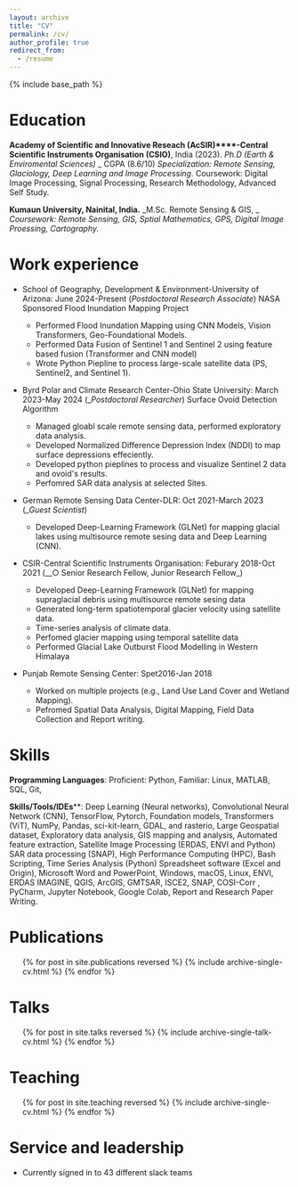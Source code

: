 ```yaml
---
layout: archive
title: "CV"
permalink: /cv/
author_profile: true
redirect_from:
  - /resume
---
```


{% include base_path %}

Education
======
**Academy of Scientific and Innovative Reseach (AcSIR)****-Central Scientific Instruments Organisation (CSIO)**, India (2023).
_Ph.D (Earth & Enviromental Sciences)_ _ CGPA (8.6/10)
_Specialization: Remote Sensing, Glaciology, Deep Learning and Image Processing_.
Coursework: Digital Image Processing, Signal Processing, Research Methodology, Advanced Self Study.

**Kumaun University, Nainital, India.**
_M.Sc. Remote Sensing & GIS, _
_Coursework: Remote Sensing, GIS, Sptial Mathematics, GPS, Digital Image Proessing, Cartography._


Work experience
======
* School of Geography, Development & Environment-University of Arizona:       June 2024-Present
  (_Postdoctoral Research Associate_) NASA Sponsored Flood Inundation Mapping Project
  * Performed Flood Inundation Mapping using CNN Models, Vision Transformers, Geo-Foundational Models.
  * Performed Data Fusion of Sentinel 1 and Sentinel 2 using feature based fusion (Transformer and CNN model)
  * Wrote Python Piepline to process large-scale satellite data (PS, Sentinel2, and Sentinel 1).
  

* Byrd Polar and Climate Research Center-Ohio State University:               March 2023-May 2024
 (__Postdoctoral Researcher_) Surface Ovoid Detection Algorithm 
  * Managed gloabl scale remote sensing data, performed exploratory data analysis.
  * Developed Normalized Difference Depression Index (NDDI) to map surface depressions effeciently.
  * Developed python pieplines to process and visualize Sentinel 2 data and ovoid's results.
  * Perfomred SAR data analysis at selected Sites. 

* German Remote Sensing Data Center-DLR:                                     Oct 2021-March 2023
 (__Guest Scientist_) 
  * Developed Deep-Learning Framework (GLNet) for mapping glacial lakes using multisource remote sesing data 
    and Deep Learning (CNN).

* CSIR-Central Scientific Instruments Organisation:                          Feburary 2018-Oct 2021
 (__○	Senior Research Fellow, Junior Research Fellow_) 
  * Developed Deep-Learning Framework (GLNet) for mapping supraglacial debris using multisource remote sesing     data
  * Generated long-term spatiotemporal glacier velocity using satellite data.
  *  Time-series analysis of climate data.
  *  Perfomed glacier mapping using temporal satellite data
  *  Performed Glacial Lake Outburst Flood Modelling in Western Himalaya
    
* Punjab Remote Sensing Center:                                               Spet2016-Jan 2018
  * Worked on multiple projects (e.g., Land Use Land Cover and Wetland Mapping).
  * Pefromed Spatial Data Analysis, Digital Mapping, Field Data Collection and Report writing.
  
Skills
======
**Programming Languages**: Proficient: Python, Familiar: Linux, MATLAB, SQL, Git,

**Skills/Tools/IDEs****:   Deep Learning (Neural networks), Convolutional Neural Network (CNN), TensorFlow, Pytorch, Foundation models, Transformers (ViT), NumPy, Pandas, sci-kit-learn, GDAL, and rasterio, Large Geospatial dataset, Exploratory data analysis, GIS mapping and analysis, Automated feature extraction, Satellite Image Processing (ERDAS, ENVI and Python) SAR data processing (SNAP), High Performance Computing (HPC), Bash Scripting, Time Series Analysis (Python) Spreadsheet software (Excel and Origin), Microsoft Word and PowerPoint, Windows, macOS, Linux, ENVI, ERDAS IMAGINE, QGIS, ArcGIS, GMTSAR, ISCE2, SNAP, COSI-Corr , PyCharm,  Jupyter Notebook, Google Colab, Report and Research Paper Writing.


Publications
======
  <ul>{% for post in site.publications reversed %}
    {% include archive-single-cv.html %}
  {% endfor %}</ul>
  
Talks
======
  <ul>{% for post in site.talks reversed %}
    {% include archive-single-talk-cv.html  %}
  {% endfor %}</ul>
  
Teaching
======
  <ul>{% for post in site.teaching reversed %}
    {% include archive-single-cv.html %}
  {% endfor %}</ul>
  
Service and leadership
======
* Currently signed in to 43 different slack teams
